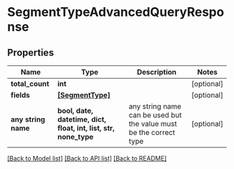 # SegmentTypeAdvancedQueryResponse


## Properties
Name | Type | Description | Notes
------------ | ------------- | ------------- | -------------
**total_count** | **int** |  | [optional] 
**fields** | [**[SegmentType]**](SegmentType.md) |  | [optional] 
**any string name** | **bool, date, datetime, dict, float, int, list, str, none_type** | any string name can be used but the value must be the correct type | [optional]

[[Back to Model list]](../README.md#documentation-for-models) [[Back to API list]](../README.md#documentation-for-api-endpoints) [[Back to README]](../README.md)


